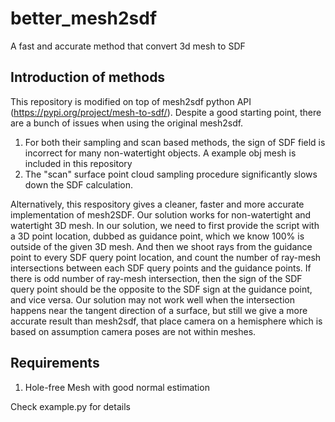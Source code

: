# better_mesh2sdf
A fast and accurate method that convert 3d mesh to SDF

## Introduction of methods
This repository is modified on top of mesh2sdf python API (https://pypi.org/project/mesh-to-sdf/). Despite a good starting point, there are a bunch of issues when using the original mesh2sdf. 

1. For both their sampling and scan based methods, the sign of SDF field is incorrect for many non-watertight objects. A example obj mesh is included in this repository
2. The "scan" surface point cloud sampling procedure significantly slows down the SDF calculation. 

Alternatively, this respository gives a cleaner, faster and more accurate implementation of mesh2SDF. Our solution works for non-watertight and watertight 3D mesh. 
In our solution, we need to first provide the script with a 3D point location, dubbed as guidance point, which we know 100% is outside of the given 3D mesh. And then we shoot rays from the guidance point 
to every SDF query point location, and count the number of ray-mesh intersections between each SDF query points and the guidance points. If there is odd number of ray-mesh intersection, then the sign of the SDF query point should be the opposite to the SDF sign at the guidance point, and vice versa. Our solution may not work well when the intersection happens near the tangent direction of a surface, but still we give a more accurate result than mesh2sdf, that place camera on a hemisphere which is based on assumption camera poses are not within meshes. 


## Requirements
1. Hole-free Mesh with good normal estimation 

Check example.py for details
